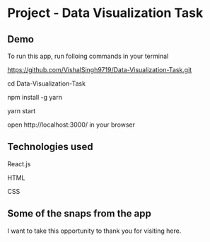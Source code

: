 
# Project - Data Visualization Task



## Demo
To run this app, run folloing commands in your terminal

https://github.com/VishalSingh9719/Data-Visualization-Task.git

cd Data-Visualization-Task

npm install -g yarn

yarn start

open http://localhost:3000/ in your browser



## Technologies used

React.js

HTML

CSS


## Some of the snaps from the app

I want to take this opportunity to thank you for visiting here.